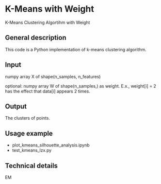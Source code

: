 K-Means with Weight
=======

K-Means Clustering Algortihm with Weight

## General description
 
This code is a Python implementation of k-means clustering algorithm.

## Input

numpy array X of shape(n_samples, n_features)

optional: numpy array W of shape(n_samples,) as weight. E.x., weight[i] = 2 has the effect that data[i] appears 2 times.

## Output

The clusters of points.

## Usage example

- plot_kmeans_silhouette_analysis.ipynb
- test_kmeans_lzx.py

## Technical details

EM
